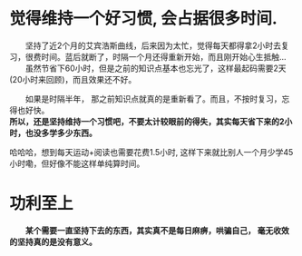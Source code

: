 # 觉得维持一个好习惯, 会占据很多时间. 
&emsp;&emsp;坚持了近2个月的艾宾浩斯曲线，后来因为太忙，觉得每天都得拿2小时去复习，很费时间。蓝后就断了，时隔一个月还得重新开始，而且刚开始心生抵触...  
&emsp;&emsp;虽然节省下60小时，但是之前的知识点基本也忘光了，这样最起码需要2天(20小时来回顾)，而且效果还不好。  

&emsp;&emsp;如果是时隔半年， 那之前知识点就真的是重新看了。而且，不按时复习，忘得也好快。  
**所以，还是坚持维持一个习惯吧，不要太计较眼前的得失，其实每天省下来的2小时，也没多学多少东西。**  

哈哈哈，想到每天运动+阅读也需要花费1.5小时, 这样下来就比别人一个月少学45小时嘞，但好像不能这样单纯算时间。   

# 功利至上  
&emsp;&emsp;**某个需要一直坚持下去的东西，其实真不是每日麻痹，哄骗自己， 毫无收效的坚持真的是没有意义。**
